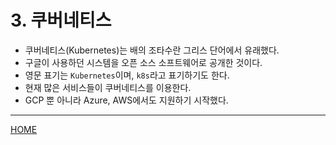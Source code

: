 # 3. 쿠버네티스

- 쿠버네티스(Kubernetes)는 배의 조타수란 그리스 단어에서 유래했다.
- 구글이 사용하던 시스템을 오픈 소스 소프트웨어로 공개한 것이다.
- 영문 표기는 `Kubernetes`이며, `k8s`라고 표기하기도 한다.
- 현재 많은 서비스들이 쿠버네티스를 이용한다.
- GCP 뿐 아니라 Azure, AWS에서도 지원하기 시작했다.

-----
[HOME](./index.md)
